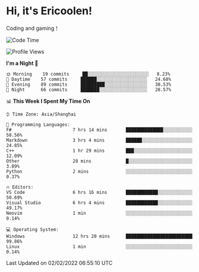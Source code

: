 # Hi, it's Ericoolen!
Coding and gaming！

<!--START_SECTION:waka-->
![Code Time](http://img.shields.io/badge/Code%20Time-166%20hrs%2023%20mins-blue)

![Profile Views](http://img.shields.io/badge/Profile%20Views-0-blue)

**I'm a Night 🦉** 

```text
🌞 Morning    19 commits     ██░░░░░░░░░░░░░░░░░░░░░░░   8.23% 
🌆 Daytime    57 commits     ██████░░░░░░░░░░░░░░░░░░░   24.68% 
🌃 Evening    89 commits     █████████░░░░░░░░░░░░░░░░   38.53% 
🌙 Night      66 commits     ███████░░░░░░░░░░░░░░░░░░   28.57%

```


📊 **This Week I Spent My Time On** 

```text
⌚︎ Time Zone: Asia/Shanghai

💬 Programming Languages: 
F#                       7 hrs 14 mins       ██████████████░░░░░░░░░░░   58.56% 
Markdown                 3 hrs 4 mins        ██████░░░░░░░░░░░░░░░░░░░   24.85% 
C++                      1 hr 29 mins        ███░░░░░░░░░░░░░░░░░░░░░░   12.09% 
Other                    28 mins             █░░░░░░░░░░░░░░░░░░░░░░░░   3.89% 
Python                   2 mins              ░░░░░░░░░░░░░░░░░░░░░░░░░   0.37%

🔥 Editors: 
VS Code                  6 hrs 16 mins       ████████████░░░░░░░░░░░░░   50.69% 
Visual Studio            6 hrs 4 mins        ████████████░░░░░░░░░░░░░   49.17% 
Neovim                   1 min               ░░░░░░░░░░░░░░░░░░░░░░░░░   0.14%

💻 Operating System: 
Windows                  12 hrs 20 mins      █████████████████████████   99.86% 
Linux                    1 min               ░░░░░░░░░░░░░░░░░░░░░░░░░   0.14%

```


 Last Updated on 02/02/2022 06:55:10 UTC
<!--END_SECTION:waka-->

